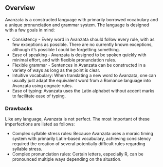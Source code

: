 ## Overview  
Avanzata is a constructed language with primarily borrowed vocabulary and a unique pronunciation and grammar system. The language is designed with a few goals in mind:

- Consistency \- Every word in Avanzata should follow every rule, with as few exceptions as possible. There are no currently known exceptions, although it’s possible I could be forgetting something.  
- Ease of speaking \- Avanzata is designed to be spoken quickly with minimal effort, and with flexible pronunciation rules.  
- Flexible grammar \- Sentences in Avanzata can be constructed in a variety of ways as long as the point is clear.  
- Intuitive vocabulary: When translating a new word to Avanzata, one can usually just adapt the equivalent word from a Romance language into Avanzata using cognate rules.  
- Ease of typing: Avanzata uses the Latin alphabet without accent marks to facilitate ease of typing.

### Drawbacks  
Like any language, Avanzata is not perfect. The most important of these imperfections are listed as follows:

- Complex syllable stress rules: Because Avanzata uses a moraic timing system with primarily Latin-based vocabulary, achieving consistency required the creation of several potentially difficult rules regarding syllable stress.  
- Complex pronunciation rules: Certain letters, especially R, can be pronounced multiple ways depending on the situation.
